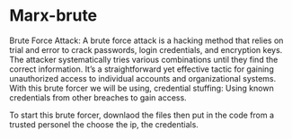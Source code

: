 # Marx-brute
Brute Force Attack: A brute force attack is a hacking method that relies on trial and error to crack passwords, login credentials, and encryption keys. The attacker systematically tries various combinations until they find the correct information. It’s a straightforward yet effective tactic for gaining unauthorized access to individual accounts and organizational systems. With this brute forcer we will be using, credential stuffing: Using known credentials from other breaches to gain access.


To start this brute forcer, downlaod the files then put in the code from a trusted personel the choose the ip, the credentials.
